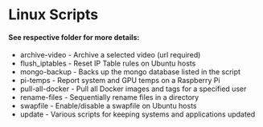 # Linux Scripts

#### See respective folder for more details:

- archive-video - Archive a selected video (url required)
- flush_iptables - Reset IP Table rules on Ubuntu hosts
- mongo-backup - Backs up the mongo database listed in the script
- pi-temps - Report system and GPU temps on a Raspberry Pi
- pull-all-docker - Pull all Docker images and tags for a specified user
- rename-files - Sequentially rename files in a directory
- swapfile - Enable/disable a swapfile on Ubuntu hosts
- update - Various scripts for keeping systems and applications updated